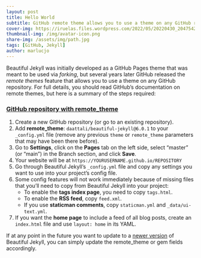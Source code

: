 ```yaml
---
layout: post
title: Hello World 
subtitle: GitHub remote theme allows you to use a theme on any GitHub repository
cover-img: https://iruelas.files.wordpress.com/2022/05/20220430_2047542735328794992005314.jpg
thumbnail-img: /img/avatar-icon.png
share-img: /assets/img/path.jpg
tags: [GitHub, Jekyll]
author: marlucjo
---
```



Beautiful Jekyll was initially developed as a GitHub Pages theme that was meant to be used via *forking*, but several years later GitHub released the *remote themes* feature that allows you to use a theme on any GitHub repository. For full details, you should read GitHub’s documentation on remote themes, but here is a summary of the steps required:

### [GitHub repository with remote_theme](https://beautifuljekyll.com/getstarted/#install-steps-hard)

1. Create a new GitHub repository (or go to an existing repository).
2. Add **remote_theme**: ``daattali/beautiful-jekyll@6.0.1`` to your ``_config.yml`` file (remove any previous ``theme`` or ``remote_theme`` parameters that may have been there before).
3. Go to **Settings**, click on the **Pages** tab on the left side, select “master” (or “main”) in the Branch section, and click **Save**.
4. Your website will be at ``https://YOURUSERNAME.github.io/REPOSITORY``
5. Go through Beautiful Jekyll’s ``_config.yml`` file and copy any settings you want to use into your project’s config file.
6. Some config features will not work immediately because of missing files that you’ll need to copy from Beautiful Jekyll into your project:
    - To enable the **tags index page**, you need to copy ``tags.html``.
    - To enable the **RSS feed**, copy ``feed.xml``.
    - If you use **staticman comments**, copy ``staticman.yml`` and ``_data/ui-text.yml``.
7. If you want the **home page** to include a feed of all blog posts, create an ``index.html`` file and use ``layout: home`` in its YAML.

If at any point in the future you want to update to a [newer version](https://beautifuljekyll.com/updates/) of Beautiful Jekyll, you can simply update the remote_theme or gem fields accordingly.
